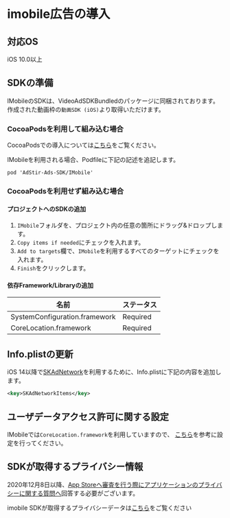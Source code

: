<script src="https://ajax.aspnetcdn.com/ajax/jquery/jquery-1.9.0.min.js"></script>
<script src="../../custom/js/replace_network_skplist.js"></script>

# imobile広告の導入

## 対応OS

iOS 10.0以上

## SDKの準備

IMobileのSDKは、VideoAdSDKBundledのパッケージに同梱されております。
作成された動画枠の`動画SDK (iOS)`より取得いただけます。

### CocoaPodsを利用して組み込む場合

CocoaPodsでの導入については[こちら](../init/cocoapods.md)をご覧ください。

IMobileを利用される場合、Podfileに下記の記述を追記します。

```
pod 'AdStir-Ads-SDK/IMobile'
```

### CocoaPodsを利用せず組み込む場合

#### プロジェクトへのSDKの追加

1. `IMobile`フォルダを、プロジェクト内の任意の箇所にドラッグ&ドロップします。
1. `Copy items if needed`にチェックを入れます。
1. `Add to targets`欄で、`IMobile`を利用するすべてのターゲットにチェックを入れます。
1. `Finish`をクリックします。

#### 依存Framework/Libraryの追加

名前|ステータス
----|----
SystemConfiguration.framework|Required
CoreLocation.framework|Required

## Info.plistの更新

iOS 14以降で[SKAdNetwork](https://developer.apple.com/documentation/storekit/skadnetwork)を利用するために、Info.plistに下記の内容を追加します。

```xml
<key>SKAdNetworkItems</key>
```

## ユーザデータアクセス許可に関する設定

IMobileでは`CoreLocation.framework`を利用していますので、
[こちら](../info/user_data.md)を参考に設定を行ってください。

## SDKが取得するプライバシー情報

2020年12月8日以降、[App Storeへ審査を行う際にアプリケーションのプライバシーに関する質問へ](https://developer.apple.com/app-store/app-privacy-details/)回答する必要がございます。

imobile SDKが取得するプライバシーデータは[こちら](../info/nw_privacy.md#imobile)をご覧ください
